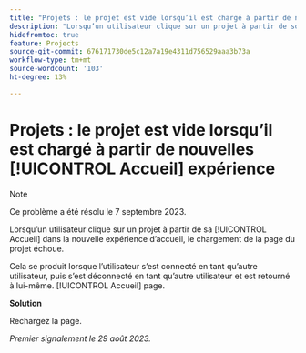 ```yaml
---
title: "Projets : le projet est vide lorsqu’il est chargé à partir de nouvelles [!UICONTROL Accueil] experience"
description: "Lorsqu’un utilisateur clique sur un projet à partir de son [!UICONTROL Accueil] dans la nouvelle expérience d’accueil, le chargement de la page du projet échoue."
hidefromtoc: true
feature: Projects
source-git-commit: 676171730de5c12a7a19e4311d756529aaa3b73a
workflow-type: tm+mt
source-wordcount: '103'
ht-degree: 13%

---
```



# Projets : le projet est vide lorsqu’il est chargé à partir de nouvelles [!UICONTROL Accueil] expérience

>[!NOTE]
>
>Ce problème a été résolu le 7 septembre 2023.

Lorsqu’un utilisateur clique sur un projet à partir de sa [!UICONTROL Accueil] dans la nouvelle expérience d’accueil, le chargement de la page du projet échoue.

Cela se produit lorsque l’utilisateur s’est connecté en tant qu’autre utilisateur, puis s’est déconnecté en tant qu’autre utilisateur et est retourné à lui-même. [!UICONTROL Accueil] page.

**Solution**

Rechargez la page.

_Premier signalement le 29 août 2023._

